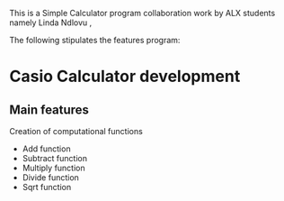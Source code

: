 This is a  Simple Calculator program collaboration work by ALX students namely Linda Ndlovu ,

The following stipulates the features program:

# Casio Calculator development
## Main features
Creation of computational functions
* Add function
* Subtract function
* Multiply function
* Divide function
* Sqrt function
